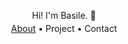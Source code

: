 <p align="center">Hi! I'm Basile. &#128075;
</p>

<div style="text-align: center; margin-top: -10px;">
<a href=#Header-1>About</a> 
&#8226;
<a>Project</a>
&#8226;
<a>Contact</a>
</div>